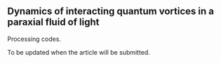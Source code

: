 ## Dynamics of interacting quantum vortices in a paraxial fluid of light

Processing codes. 

To be updated when the article will be submitted.